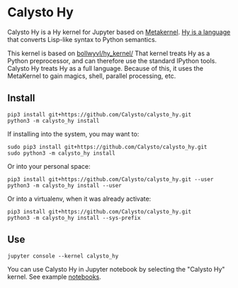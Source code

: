 
# Calysto Hy

Calysto Hy is a Hy kernel for Jupyter based on [Metakernel](https://github.com/Calysto/metakernel). [Hy is a language](https://github.com/hylang/hy) that converts Lisp-like syntax to Python semantics. 

This kernel is based on [bollwyvl/hy_kernel/](https://github.com/bollwyvl/hy_kernel/) That kernel treats Hy as a Python preprocessor, and can therefore use the standard IPython tools. Calysto Hy treats Hy as a full language. Because of this, it uses the MetaKernel to gain magics, shell, parallel processing, etc.

## Install

```shell
pip3 install git+https://github.com/Calysto/calysto_hy.git
python3 -m calysto_hy install
```
If installing into the system, you may want to:

```shell
sudo pip3 install git+https://github.com/Calysto/calysto_hy.git
sudo python3 -m calysto_hy install
```

Or into your personal space:

```shell
pip3 install git+https://github.com/Calysto/calysto_hy.git --user
python3 -m calysto_hy install --user
```

Or into a virtualenv, when it was already activate:

```shell
pip3 install git+https://github.com/Calysto/calysto_hy.git
python3 -m calysto_hy install --sys-prefix
```

## Use

```shell
jupyter console --kernel calysto_hy
```

You can use Calysto Hy in Jupyter notebook by selecting the "Calysto Hy" kernel. See example [notebooks](https://github.com/Calysto/calysto_hy/tree/master/notebooks).
